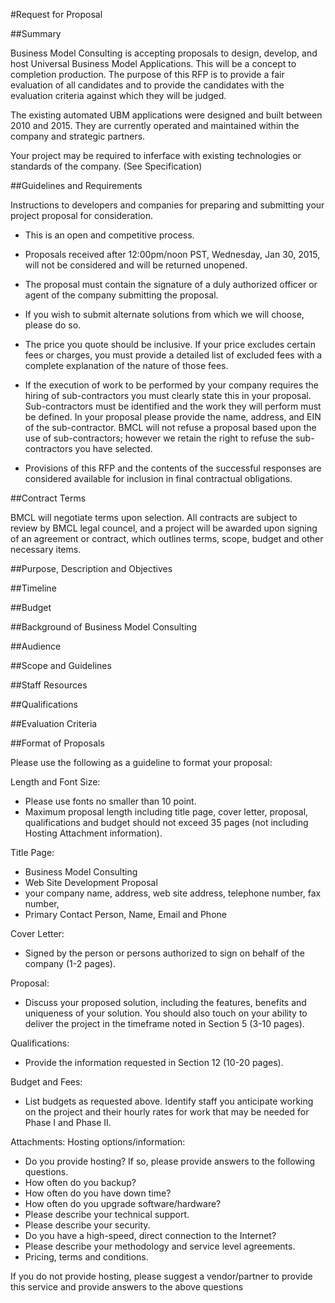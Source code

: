 #Request for Proposal


##Summary

Business Model Consulting is accepting proposals to design, develop, and host Universal Business Model Applications. This will be a concept to completion production. The purpose of this RFP is to provide a fair evaluation of all candidates and to provide the candidates with the evaluation criteria against which they will be judged.

The existing automated UBM applications were designed and built between 2010 and 2015. They are currently operated and maintained within the company and strategic partners.

Your project may be required to inferface with existing technologies or standards of the company. (See Specification)

##Guidelines and Requirements

Instructions to developers and companies for preparing and submitting your project proposal for consideration.

- This is an open and competitive process.

- Proposals received after 12:00pm/noon PST, Wednesday, Jan 30, 2015, will not be considered and will be returned unopened.

- The proposal must contain the signature of a duly authorized officer or agent of the company submitting the proposal.

- If you wish to submit alternate solutions from which we will choose, please do so.

- The price you quote should be inclusive. If your price excludes certain fees or charges, you must provide a detailed list of excluded fees with a complete explanation of the nature of those fees.

- If the execution of work to be performed by your company requires the hiring of sub-contractors you must clearly state this in your proposal. Sub-contractors must be identified and the work they will perform must be defined. In your proposal please provide the name, address, and EIN of the sub-contractor. BMCL will not refuse a proposal based upon the use of sub-contractors; however we retain the right to refuse the sub-contractors you have selected.

- Provisions of this RFP and the contents of the successful responses are considered available for inclusion in final contractual obligations.

##Contract Terms

BMCL will negotiate terms upon selection. All contracts are subject to review by BMCL legal councel, and a project will be awarded upon signing of an agreement or contract, which outlines terms, scope, budget and other necessary items.

##Purpose, Description and Objectives

##Timeline

##Budget 

##Background of Business Model Consulting

##Audience

##Scope and Guidelines

##Staff Resources

##Qualifications

##Evaluation Criteria

##Format of Proposals

Please use the following as a guideline to format your proposal:

Length and Font Size:

- Please use fonts no smaller than 10 point. 
- Maximum proposal length including title page, cover letter, proposal, qualifications and budget should not exceed 35 pages (not including Hosting Attachment information).

Title Page:

- Business Model Consulting
- Web Site Development Proposal
- your company name, address, web site address, telephone number, fax number, 
- Primary Contact Person, Name, Email and Phone

Cover Letter:

- Signed by the person or persons authorized to sign on behalf of the company (1-2 pages).

Proposal:

- Discuss your proposed solution, including the features, benefits and uniqueness of your solution. You should also touch on your ability to deliver the project in the timeframe noted in Section 5 (3-10 pages).

Qualifications:

- Provide the information requested in Section 12 (10-20 pages).

Budget and Fees:

- List budgets as requested above. Identify staff you anticipate working on the project and their hourly rates for work that may be needed for Phase I and Phase II.

Attachments: Hosting options/information:

- Do you provide hosting? If so, please provide answers to the following questions.
- How often do you backup?
- How often do you have down time?
- How often do you upgrade software/hardware?
- Please describe your technical support.
- Please describe your security.
- Do you have a high-speed, direct connection to the Internet?
- Please describe your methodology and service level agreements.
- Pricing, terms and conditions.

If you do not provide hosting, please suggest a vendor/partner to provide this service and provide answers to the above questions

